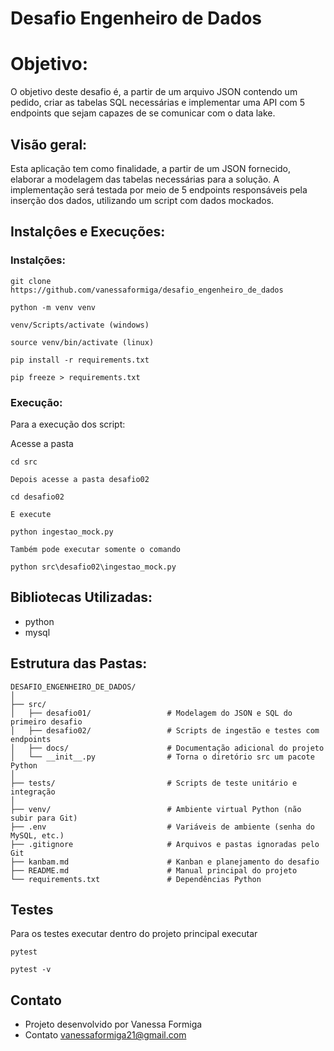 # Desafio Engenheiro de Dados

# Objetivo: 

O objetivo deste desafio é, a partir de um arquivo JSON contendo um pedido, criar as tabelas SQL necessárias e implementar uma API com 5 endpoints que sejam capazes de se comunicar com o data lake.


## Visão geral:

Esta aplicação tem como finalidade, a partir de um JSON fornecido, elaborar a modelagem das tabelas necessárias para a solução. A implementação será testada por meio de 5 endpoints responsáveis pela inserção dos dados, utilizando um script com dados mockados.


## Instalçôes e Execuções:

### Instalções:

``````
git clone https://github.com/vanessaformiga/desafio_engenheiro_de_dados

python -m venv venv

venv/Scripts/activate (windows)

source venv/bin/activate (linux)

pip install -r requirements.txt

pip freeze > requirements.txt
``````

### Execução:

Para a execução dos script:

Acesse a pasta 

````
cd src 

Depois acesse a pasta desafio02

cd desafio02

E execute 

python ingestao_mock.py

Também pode executar somente o comando 

python src\desafio02\ingestao_mock.py

``````

## Bibliotecas Utilizadas:

- python
- mysql

## Estrutura das Pastas:

``````
DESAFIO_ENGENHEIRO_DE_DADOS/
│
├── src/
│   ├── desafio01/                 # Modelagem do JSON e SQL do primeiro desafio
│   ├── desafio02/                 # Scripts de ingestão e testes com endpoints
│   ├── docs/                      # Documentação adicional do projeto
│   └── __init__.py                # Torna o diretório src um pacote Python
│
├── tests/                         # Scripts de teste unitário e integração
│
├── venv/                          # Ambiente virtual Python (não subir para Git)
├── .env                           # Variáveis de ambiente (senha do MySQL, etc.)
├── .gitignore                     # Arquivos e pastas ignoradas pelo Git
├── kanbam.md                      # Kanban e planejamento do desafio
├── README.md                      # Manual principal do projeto
└── requirements.txt               # Dependências Python
``````


## Testes

Para os testes executar dentro do projeto principal executar

``````
pytest
``````

``````
pytest -v
``````

## Contato

- Projeto desenvolvido por Vanessa Formiga
- Contato vanessaformiga21@gmail.com

